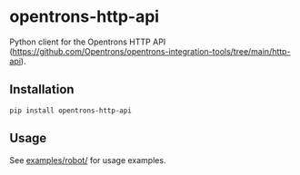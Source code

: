# opentrons-http-api

Python client for the Opentrons HTTP API (https://github.com/Opentrons/opentrons-integration-tools/tree/main/http-api).

## Installation

```shell
pip install opentrons-http-api
```

## Usage

See [examples/robot/](examples/robot/) for usage examples.
